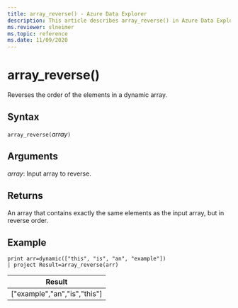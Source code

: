 ```yaml
---
title: array_reverse() - Azure Data Explorer
description: This article describes array_reverse() in Azure Data Explorer.
ms.reviewer: slneimer
ms.topic: reference
ms.date: 11/09/2020
---
```

# array_reverse()

Reverses the order of the elements in a dynamic array.

## Syntax

`array_reverse(`*array*`)`

## Arguments

*array*: Input array to reverse.

## Returns

An array that contains exactly the same elements as the input array, but in reverse order.

## Example

<!-- csl: https://help.kusto.windows.net/Samples -->
```kusto
print arr=dynamic(["this", "is", "an", "example"]) 
| project Result=array_reverse(arr)
```

|Result|
|---|
|["example","an","is","this"]|
